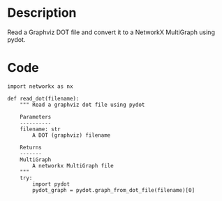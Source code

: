 # Description
Read a Graphviz DOT file and convert it to a NetworkX MultiGraph using pydot.

# Code
```
import networkx as nx

def read_dot(filename):
    """ Read a graphviz dot file using pydot

    Parameters
    ----------
    filename: str
        A DOT (graphviz) filename

    Returns
    -------
    MultiGraph
        A networkx MultiGraph file
    """
    try:
        import pydot
        pydot_graph = pydot.graph_from_dot_file(filename)[0]

```
